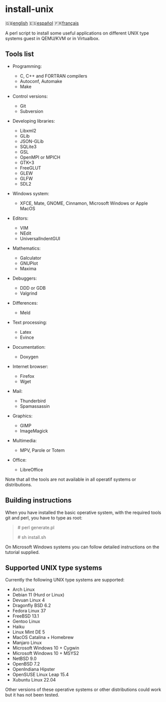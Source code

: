 install-unix
============

:gb:[english](README.md) :es:[español](README.es.md)
:fr:[français](README.fr.md)

A perl script to install some useful applications on different UNIX type
systems guest in QEMU/KVM or in Virtualbox.

Tools list
----------

* Programming:
  * C, C++ and FORTRAN compilers
  * Autoconf, Automake
  * Make  

* Control versions:
  * Git
  * Subversion

* Developing libraries:
  * Libxml2
  * GLib
  * JSON-GLib
  * SQLite3
  * GSL
  * OpenMPI or MPICH
  * GTK+3
  * FreeGLUT
  * GLEW
  * GLFW
  * SDL2

* Windows system:
  * XFCE, Mate, GNOME, Cinnamon, Microsoft Windows or Apple MacOS

* Editors:
  * VIM
  * NEdit
  * UniversalIndentGUI

* Mathematics:
  * Galculator
  * GNUPlot
  * Maxima

* Debuggers:
  * DDD or GDB
  * Valgrind

* Differences:
  * Meld

* Text processing:
  * Latex
  * Evince

* Documentation:
  * Doxygen

* Internet browser:
  * Firefox
  * Wget

* Mail:
  * Thunderbird
  * Spamassassin

* Graphics:
  * GIMP
  * ImageMagick

* Multimedia:
  * MPV, Parole or Totem

* Office:
  * LibreOffice

Note that all the tools are not available in all operatif systems or
distributions.

Building instructions
---------------------

When you have installed the basic operative system, with the required tools git
and perl, you have to type as root:

> \# perl generate.pl
>
> \# sh install.sh

On Microsoft Windows systems you can follow detailed instructions on the
tutorial supplied.

Supported UNIX type systems
---------------------------

Currently the following UNIX type systems are supported:

* Arch Linux
* Debian 11 (Hurd or Linux) 
* Devuan Linux 4
* Dragonfly BSD 6.2
* Fedora Linux 37
* FreeBSD 13.1
* Gentoo Linux
* Haiku
* Linux Mint DE 5
* MacOS Catalina + Homebrew
* Manjaro Linux
* Microsoft Windows 10 + Cygwin
* Microsoft Windows 10 + MSYS2
* NetBSD 9.0
* OpenBSD 7.2
* OpenIndiana Hipster
* OpenSUSE Linux Leap 15.4
* Xubuntu Linux 22.04

Other versions of these operative systems or other distributions could work but 
it has not been tested.
